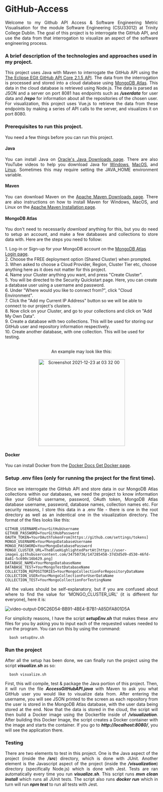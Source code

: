 # GitHub-Access
<p align=justify>Welcome to my Github API Access & Software Engineering Metric Visualisation for the module Software Engineering (CSU33012) at Trinity College Dublin. The goal of this project is to interrogate the GitHub API, and use the data from that interrogation to visualize an aspect of the software engineering process.</p>

### A brief description of the technologies and approaches used in my project.
<p align=justify>This project uses Java with Maven to interrogate the GitHub API using the <a href="https://mvnrepository.com/artifact/org.eclipse.mylyn.github/org.eclipse.egit.github.core/2.1.5">The Eclipse EGit GitHub API Core 2.1.5 API</a>. The data from the interrogation is processed and stored into a cloud database using <a href="https://www.mongodb.com/atlas/database">MongoDB Atlas</a>. This data in the cloud database is retrieved using Node.js. The data is parsed as JSON and a server on port 8081 has endpoints such as <b><i>/userdata</i></b> for user data and  <b><i>/repo</b></i> for information about all the repositories of the chosen user. For visualization, this project uses Vue.js to retrieve the data from these endpoints by making a series of API calls to the server, and visualizes it on port 8080. </p>

### Prerequisites to run this project.
<p align=justify>You need a few things before you can run this project.</p>

#### Java
<p align=justify>You can install Java on <a href="https://www.oracle.com/java/technologies/downloads/">Oracle's Java Downloads page</a>. There are also YouTube videos to help you download Java for <a href="https://www.youtube.com/watch?v=9s8saAeKEfg&ab_channel=ProgrammingKnowledge2">Windows</a>, <a href="https://www.youtube.com/watch?v=pxi3iIy4F5A&ab_channel=ProgrammingKnowledge">MacOS</a>, and <a href="https://www.youtube.com/watch?v=ogWKP9Lm-Qo&ab_channel=ProgrammingKnowledge">Linux</a>. Sometimes this may require setting the JAVA_HOME environment variable.</p>

#### Maven

<p align=justify>You can download Maven on the <a href="https://maven.apache.org/download.cgi">Apache Maven Downloads page</a>. There are also instructions on how to install Maven for Windows, MacOS, and Linux on the  <a href="https://maven.apache.org/install.html">Apache Maven Installation page</a>.</p>

#### MongoDB Atlas
<p align=justify>You don't need to necessarily <i>download</i> anything for this, but you do need to setup an account, and make a few databases and collections to store data with. Here are the steps you need to follow:</p>
  1. Log-in or Sign-up for your MongoDB account on the <a href="https://account.mongodb.com/account/login">MongoDB Atlas Login page</a>. <br>
  2. Choose the FREE deployment option (Shared Cluster) when prompted.  <br>
  3. When asked to choose a Cloud Provider, Region, Cluster Tier etc, choose anything here as it does not matter for this project. <br>
  4. Name your Cluster anything you want, and press "Create Cluster". <br>
  5. You will be directed to the Security Quickstart page. Here, you can create a database user using a username and password. <br>
  6. Under "Where would you like to connect from?", click "Cloud Environment". <br>
  7. Click the "Add my Current IP Address" button so we will be able to connect to our project's clusters. <br>
  8. Now click on your Cluster, and go to your collections and click on "Add My Own Data". <br>
  9. Create a database with two collections. This will be used for storing our GitHub user and repository information respectively. <br>
  10. Create another database, with one collection. This will be used for testing. <br><br>
  
 
  <p align="center">
     An example may look like this:<br><br>
  <img width="285" alt="Screenshot 2021-12-23 at 03 32 00" src="https://user-images.githubusercontent.com/34750736/147185973-8015217f-1f13-419d-8b51-1d7facb26d31.png"></p>

  
#### Docker
<p align=justify>You can install Docker from the <a href="https://docs.docker.com/get-docker/">Docker Docs Get Docker page</a>.</p>
  
### Setup .env files (only for running the project for the first time).
 
<p align=justify>Since we interrogate the GitHub API and store data in our MongoDB Atlas collections within our databases, we need the project to know information like your GitHub username, password, OAuth token, MongoDB Atlas database username, password, database names, collection names etc. For security reasons, I store this data in a .env file - there is one in the root directory as well as an indentical one in the visualization directory. The format of the files looks like this: <br></p>
 
```
GITHUB_USERNAME=YourGitHubUsername
GITHUB_PASSWORD=YourGitHubPassword
OAUTH_TOKEN=YourOAuthTokenFrom[https://github.com/settings/tokens]
MONGO_USERNAME=YourMongoDatabaseUsername
MONGO_PASSWORD=YourMongoDatabasePassword
MONGO_CLUSTER_URL=TheBlueHighlightedPartAt[https://user-images.githubusercontent.com/34750736/147285458-37d3d5d9-d530-46fd-8a81-5c690c16b629.png]
DATABASE_NAME=YourMongoDatabaseName
DATABASE_TEST=YourMongoTestDatabaseName
COLLECTION_REPOSITORIES=YourMongoCollectionForRepositoryDataName
COLLECTION_USER=YourMongoCollectionForUserDataName
COLLECTION_TEST=YourMongoCollectionForTestingName
```
  
<p align=justify>All the values should be self-explanatory, but if you are confused about where to find the value for 'MONGO_CLUSTER_URL' (it is different for everyone), here it is: </p>

![video-output-D9C26D54-BB91-4BE4-B7B1-A85DFA801D5A](https://user-images.githubusercontent.com/34750736/147286469-949087fd-9644-4215-8ef5-4f3548bf923a.gif)
  
<p align=justify>For simplicity reasons, I have the script <b><i>setupEnv.sh</i></b> that makes these .env files for you by asking you to input each of the requested values needed to run the program. You can run this by using the command:</p>
  
```
  bash setupEnv.sh
```
 
### Run the project
<p align=justify>After all the setup has been done, we can finally run the project using the script <b><i>visualize.sh</i></b> as so:</p>
  
```
  bash visualize.sh
```
  
<p align=justify>First, this will compile, test & package the Java portion of this project. Then, it will run the file <b><i>AccessGitHubAPI.java</i></b> with Maven to ask you what GitHub user you would like to visualize data from. After entering the username, you will see JSON printed to the screen as each repository from the user is stored in the MongoDB Atlas database, with the user data being stored at the end. Now that the data is stored in the cloud, the script will then build a Docker image using the Dockerfile inside of <b><i>/visualization</i></b>. After building this Docker Image, the script creates a Docker container with the image and starts the container. If you go to <b><i>http://localhost:8080/</i></b>, you will see the application there.</p>
  
  
### Testing
<p align=justify>There are two elements to test in this project. One is the Java aspect of the project (inside the <b><i>/src</i></b>) directory, which is done with JUnit. Another element is the Javascript aspect of the project (inside the <b><i>/visualization</i></b>) directory (specifically Node.js) which is done with Jest. Tests are ran automatically every time you run <b><i>visualize.sh</i></b>. This script runs <b><i>mvn clean install</i></b> which runs all JUnit tests. The script also runs <b><i>docker run</i></b> which in turn will run <b><i>npm test</i></b> to run all tests with Jest.</p>